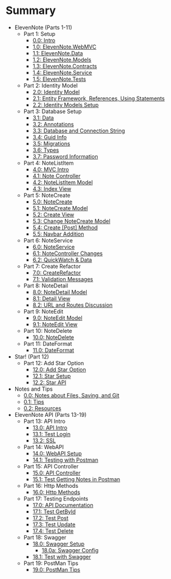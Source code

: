 # Summary

* ElevenNote (Parts 1-11)
    * Part 1: Setup
        * [0.0: Intro](1-Setup/0.0-Intro.md)
        * [1.0: ElevenNote.WebMVC](1-Setup/1.0-CreateProject.md)
        * [1.1: ElevenNote.Data](1-Setup/1.1-DataLayer.md)
        * [1.2: ElevenNote.Models](1-Setup/1.2-Models.md)
        * [1.3: ElevenNote.Contracts](1-Setup/1.3-Contracts.md)
        * [1.4: ElevenNote.Service](1-Setup/1.4-Service.md)
        * [1.5: ElevenNote.Tests](1-Setup/1.5-Tests.md)
    * Part 2: Identity Model
        * [2.0: Identity Model](2-IdentityModel/2.0-IdentityModel.md)
        * [2.1: Entity Framework, References, Using Statements](2-IdentityModel/2.1-EntityRefrencesAndUsingStatements.md)
        * [2.2: Identity Models Setup](2-IdentityModel/2.2-IdentityModelsSetup.md)
    * Part 3: Database Setup
        * [3.1: Data](3-DatabaseSetup/3.0-Data.md)
        * [3.2: Annotations](3-DatabaseSetup/3.1-Annotations.md)
        * [3.3: Database and Connection String](3-DatabaseSetup/3.6-DatabaseAndConnectionString.md)
        * [3.4: Guid Info](3-DatabaseSetup/3.3-GUIDInfo.md)            
        * [3.5: Migrations](3-DatabaseSetup/3.2-Migrations.md)
        * [3.6: Types](3-DatabaseSetup/3.4-Types.md)
        * [3.7: Password Information](3-DatabaseSetup/3.5-PasswordInformation.md)
    * Part 4: NoteListItem
        * [4.0: MVC Intro](4-NoteListItem/4.0-mvc-intro.md)
        * [4.1: Note Controller](4-NoteListItem/4.0-NoteController.md)
        * [4.2: NoteListItem Model](4-NoteListItem/4.1-NoteListItemModel.md)
        * [4.3: Index View](4-NoteListItem/4.2-IndexView.md)
    * Part 5: NoteCreate
        * [5.0: NoteCreate](5-NoteCreate/5.0-CreateMethod.md)
        * [5.1: NoteCreate Model](5-NoteCreate/5.1-NoteCreateModel.md)
        * [5.2: Create View](5-NoteCreate/5.2-CreateView.md)
        * [5.3: Change NoteCreate Model](5-NoteCreate/5.3-ChangeNoteCreate.md)
        * [5.4: Create [Post] Method](5-NoteCreate/5.4-CreatePost.md)
        * [5.5: Navbar Addition](5-NoteCreate/5.5-Notes-Route.md)
    * Part 6: NoteService
        * [6.0: NoteService](6-NoteService/6.0-NoteService.md)
        * [6.1: NoteController Changes](6-NoteService/6.1-NoteController.md)
        * [6.2: QuickWatch & Data](6-NoteService/6.2-QuickWatch.md)
    * Part 7: Create Refactor
        * [7.0: CreateRefactor](7-CreateRefactor/7.0-CreateRefactor.md)
        * [7.1: Validation Messages](7-CreateRefactor/7.1-ValidationMessages.md)
    * Part 8: NoteDetail
        * [8.0: NoteDetail Model](8-NoteDetail/8.0-NoteDetail.md)
        * [8.1: Detail View](8-NoteDetail/8.1-DetailView.md)
        * [8.2: URL and Routes Discussion](8-NoteDetail/8.2-UrlandRoutes.md)
    * Part 9: NoteEdit
        * [9.0: NoteEdit Model](9-NoteEdit/9.0-NoteEdit.md)
        * [9.1: NoteEdit View](9-NoteEdit/9.1-NoteEditView.md)
    * Part 10: NoteDelete
        * [10.0: NoteDelete](10-NoteDelete/10.0-NoteDelete.md)
    * Part 11: DateFormat
        * [11.0: DateFormat](11-DateFormat/11.0-DateFormat.md)
* Star! (Part 12)
    * Part 12: Add Star Option
        * [12.0: Add Star Option](12-Starred/12.0-Starred.md)
        * [12.1: Star Setup](12-Starred/12.1-StarSetup.md)
        * [12.2: Star API](12-Starred/12.2-StarApi.md)
* Notes and Tips
    * [0.0: Notes about Files, Saving, and Git](0-TipsEtc/0.0-SaveAndGitNotes.md)
    * [0.1: Tips](0-TipsEtc/0.1-Tips.md)
    * [0.2: Resources](0-TipsEtc/0.2-Resources.md)
* ElevenNote API (Parts 13-19)
    * Part 13: API Intro
        * [13.0: API Intro](13-APIIntro/13.0-APIIntro.md)
        * [13.1: Test Login](13-APIIntro/13.1-TestLogin.md)
        * [13.2: SSL](13-APIIntro/13.2-SSL.md)
    * Part 14: WebAPI
        * [14.0: WebAPI Setup](14-WebAPI/14.0-WebAPISetup.md)
        * [14.1: Testing with Postman](14-WebAPI/14.1-PostmanTest.md)
    * Part 15: API Controller
        * [15.0: API Controller](15-ApiController/15.0-ApiController.md)
        * [15.1: Test Getting Notes in Postman](15-ApiController/15.1-PostmanGetNotes.md)
    * Part 16: Http Methods
        * [16.0: Http Methods](16-HttpMethods/16.0-HttpMethods.md)
    * Part 17:  Testing Endpoints
        * [17.0: API Documentation](17-TestEndpoints/17.0-APIDocs.md)
        * [17.1: Test GetById](17-TestEndpoints/17.1-GetByIdTest.md)
        * [17.2: Test Post](17-TestEndpoints/17.2-PostTest.md)
        * [17.3: Test Update](17-TestEndpoints/17.3-UpdateTest.md)
        * [17.4: Test Delete](17-TestEndpoints/17.4-DeleteTest.md)
    * Part 18:  Swagger
        * [18.0: Swagger Setup](18-Swagger/18.0-SwaggerSetup.md)
            * [18.0a: Swagger Config](18-Swagger/18.0a-SwaggerConfig.md)
        * [18.1: Test with Swagger](18-Swagger/18.1-TestWithSwagger.md)
    * Part 19: PostMan Tips
        * [19.0: PostMan Tips](19-ApiTips/19.0-PostManTips.md)
